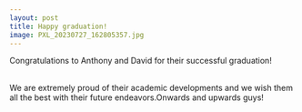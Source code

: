 ```yaml
---
layout: post
title: Happy graduation! 
image: PXL_20230727_162805357.jpg
---
```


Congratulations to Anthony and David for their
successful graduation! 
<br><br>

We are extremely proud of their academic developments
and we wish them all the best with their future 
endeavors.Onwards and upwards guys! 

<br><br>
